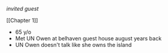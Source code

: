 *invited guest*

[[Chapter 1]]
- 65 y/o
- Met UN Owen at belhaven guest house august years back
- UN Owen doesn't talk like she owns the island